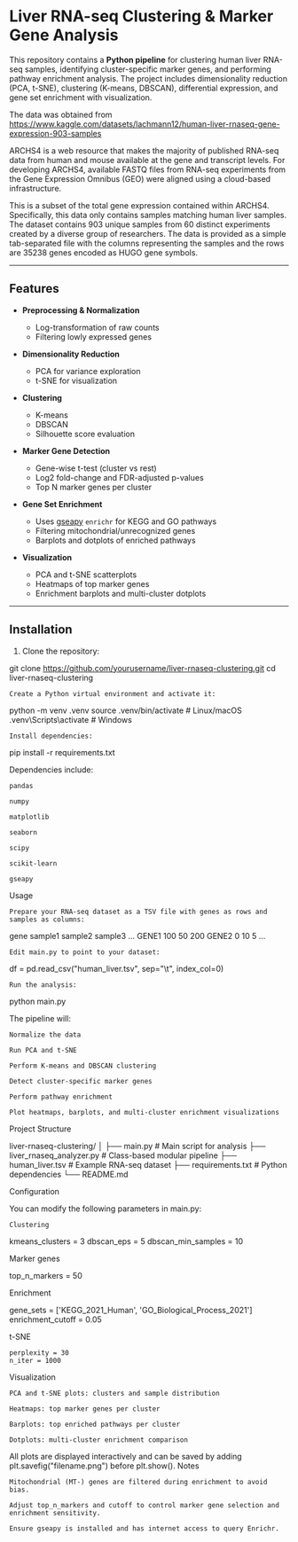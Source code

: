 # Liver RNA-seq Clustering & Marker Gene Analysis

This repository contains a **Python pipeline** for clustering human liver RNA-seq samples, identifying cluster-specific marker genes, and performing pathway enrichment analysis. The project includes dimensionality reduction (PCA, t-SNE), clustering (K-means, DBSCAN), differential expression, and gene set enrichment with visualization.

The data was obtained from https://www.kaggle.com/datasets/lachmann12/human-liver-rnaseq-gene-expression-903-samples

ARCHS4 is a web resource that makes the majority of published RNA-seq data from human and mouse available at the gene and transcript levels. For developing ARCHS4, available FASTQ files from RNA-seq experiments from the Gene Expression Omnibus (GEO) were aligned using a cloud-based infrastructure.

This is a subset of the total gene expression contained within ARCHS4. Specifically, this data only contains samples matching human liver samples. The dataset contains 903 unique samples from 60 distinct experiments created by a diverse group of researchers. The data is provided as a simple tab-separated file with the columns representing the samples and the rows are 35238 genes encoded as HUGO gene symbols.

---

## Features

- **Preprocessing & Normalization**
  - Log-transformation of raw counts
  - Filtering lowly expressed genes

- **Dimensionality Reduction**
  - PCA for variance exploration
  - t-SNE for visualization

- **Clustering**
  - K-means
  - DBSCAN
  - Silhouette score evaluation

- **Marker Gene Detection**
  - Gene-wise t-test (cluster vs rest)
  - Log2 fold-change and FDR-adjusted p-values
  - Top N marker genes per cluster

- **Gene Set Enrichment**
  - Uses [gseapy](https://github.com/zqfang/GSEApy) `enrichr` for KEGG and GO pathways
  - Filtering mitochondrial/unrecognized genes
  - Barplots and dotplots of enriched pathways

- **Visualization**
  - PCA and t-SNE scatterplots
  - Heatmaps of top marker genes
  - Enrichment barplots and multi-cluster dotplots

---

## Installation

1. Clone the repository:

git clone https://github.com/yourusername/liver-rnaseq-clustering.git
cd liver-rnaseq-clustering

    Create a Python virtual environment and activate it:

python -m venv .venv
source .venv/bin/activate    # Linux/macOS
.venv\Scripts\activate       # Windows

    Install dependencies:

pip install -r requirements.txt

Dependencies include:

    pandas

    numpy

    matplotlib

    seaborn

    scipy

    scikit-learn

    gseapy

Usage

    Prepare your RNA-seq dataset as a TSV file with genes as rows and samples as columns:

gene    sample1    sample2    sample3 ...
GENE1   100        50         200
GENE2   0          10         5
...

    Edit main.py to point to your dataset:

df = pd.read_csv("human_liver.tsv", sep="\t", index_col=0)

    Run the analysis:

python main.py

The pipeline will:

    Normalize the data

    Run PCA and t-SNE

    Perform K-means and DBSCAN clustering

    Detect cluster-specific marker genes

    Perform pathway enrichment

    Plot heatmaps, barplots, and multi-cluster enrichment visualizations

Project Structure

liver-rnaseq-clustering/
│
├── main.py                 # Main script for analysis
├── liver_rnaseq_analyzer.py  # Class-based modular pipeline
├── human_liver.tsv         # Example RNA-seq dataset
├── requirements.txt        # Python dependencies
└── README.md

Configuration

You can modify the following parameters in main.py:

    Clustering

kmeans_clusters = 3
dbscan_eps = 5
dbscan_min_samples = 10

Marker genes

top_n_markers = 50

Enrichment

gene_sets = ['KEGG_2021_Human', 'GO_Biological_Process_2021']
enrichment_cutoff = 0.05

t-SNE

    perplexity = 30
    n_iter = 1000

Visualization

    PCA and t-SNE plots: clusters and sample distribution

    Heatmaps: top marker genes per cluster

    Barplots: top enriched pathways per cluster

    Dotplots: multi-cluster enrichment comparison

All plots are displayed interactively and can be saved by adding plt.savefig("filename.png") before plt.show().
Notes

    Mitochondrial (MT-) genes are filtered during enrichment to avoid bias.

    Adjust top_n_markers and cutoff to control marker gene selection and enrichment sensitivity.

    Ensure gseapy is installed and has internet access to query Enrichr.
